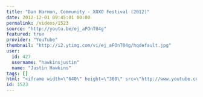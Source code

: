 ```yaml
---
title: "Dan Harmon, Community - XOXO Festival (2012)"
date: 2012-12-01 09:45:01 00:00
permalink: /videos/1523
source: "http://youtu.be/ej_aFOnT04g"
featured: true
provider: "YouTube"
thumbnail: "http://i2.ytimg.com/vi/ej_aFOnT04g/hqdefault.jpg"
user:
  id: 427
  username: "hawkinsjustin"
  name: "Justin Hawkins"
tags: []
html: "<iframe width=\"640\" height=\"360\" src=\"http://www.youtube.com/embed/ej_aFOnT04g?wmode=transparent&fs=1&feature=oembed\" frameborder=\"0\" allowfullscreen></iframe>"
id: 1523
---
```


